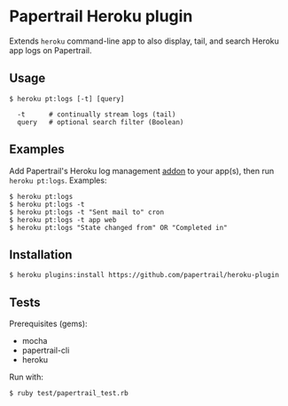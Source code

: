 # Papertrail Heroku plugin

Extends `heroku` command-line app to also display, tail, and search Heroku
app logs on Papertrail.


## Usage

    $ heroku pt:logs [-t] [query]

      -t      # continually stream logs (tail)
      query   # optional search filter (Boolean)


## Examples

Add Papertrail's Heroku log management [addon](https://addons.heroku.com/papertrail) to your
app(s), then run `heroku pt:logs`. Examples:

    $ heroku pt:logs
    $ heroku pt:logs -t
    $ heroku pt:logs -t "Sent mail to" cron
    $ heroku pt:logs -t app web
    $ heroku pt:logs "State changed from" OR "Completed in"


## Installation

    $ heroku plugins:install https://github.com/papertrail/heroku-plugin

## Tests

Prerequisites (gems):

* mocha
* papertrail-cli
* heroku


Run with:

    $ ruby test/papertrail_test.rb
